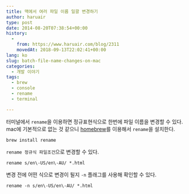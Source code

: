 ```yaml
---
title: 맥에서 여러 파일 이름 일괄 변경하기
author: haruair
type: post
date: 2014-08-20T07:38:54+00:00
history:
  - 
    from: https://www.haruair.com/blog/2311
    movedAt: 2018-09-13T22:02:41+00:00
lang: ko
slug: batch-file-name-changes-on-mac
categories:
  - 개발 이야기
tags:
  - brew
  - console
  - rename
  - terminal

---
```

터미널에서 `rename`을 이용하면 정규표현식으로 한번에 파일 이름을 변경할 수 있다. mac에 기본적으로 없는 것 같으니 [homebrew][1]를 이용해서 `rename`을 설치한다.

    brew install rename
    

`rename 정규식 파일조건`으로 변경할 수 있다.

    rename s/en\-US/en\-AU/ *.html
    

변경 전에 어떤 식으로 변경이 될지 `-n` 플래그를 사용해 확인할 수 있다.

    rename -n s/en\-US/en\-AU/ *.html

 [1]: http://brew.sh/